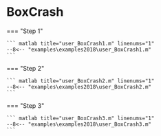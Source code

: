 # BoxCrash

=== "Step 1"

    ``` matlab title="user_BoxCrash1.m" linenums="1"
    --8<-- "examples\examples2018\user_BoxCrash1.m"
    ```

=== "Step 2"

    ``` matlab title="user_BoxCrash2.m" linenums="1"
    --8<-- "examples\examples2018\user_BoxCrash2.m"
    ```

=== "Step 3"

    ``` matlab title="user_BoxCrash3.m" linenums="1"
    --8<-- "examples\examples2018\user_BoxCrash3.m"
    ```

